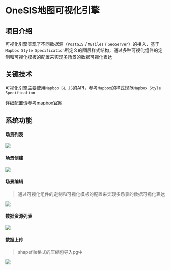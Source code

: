 # OneSIS地图可视化引擎


## 项目介绍

可视化引擎实现了不同数据源（`PostGIS` / `MBTiles` / `GeoServer`）的接入，基于`Mapbox Style Specification`所定义的图层样式结构，通过多种可视化组件的定制和可视化模板的配置来实现多场景的数据可视化表达


## 关键技术

可视化引擎主要使用`Mapbox GL JS`的API，参考`Mapbox`的样式规范`Mapbox Style Specification`

详细配置请参考[mapbox官网](https://docs.mapbox.com/mapbox-gl-js/style-spec/layers/)

## 系统功能



#### 场景列表
![](https://blog-images-1301988137.cos.ap-nanjing.myqcloud.com/blog/2207/202307181622751.png)

#### 场景创建
![](https://blog-images-1301988137.cos.ap-nanjing.myqcloud.com/blog/2207/202307181623276.png)


#### 场景编辑

>通过可视化组件的定制和可视化模板的配置来实现多场景的数据可视化表达

![](https://blog-images-1301988137.cos.ap-nanjing.myqcloud.com/blog/2207/202307181623551.png)

#### 数据资源列表

![](https://blog-images-1301988137.cos.ap-nanjing.myqcloud.com/blog/2207/202307181623716.png)

#### 数据上传

>shapefile格式的压缩包导入pg中

![](https://blog-images-1301988137.cos.ap-nanjing.myqcloud.com/blog/2207/202307181623924.png)